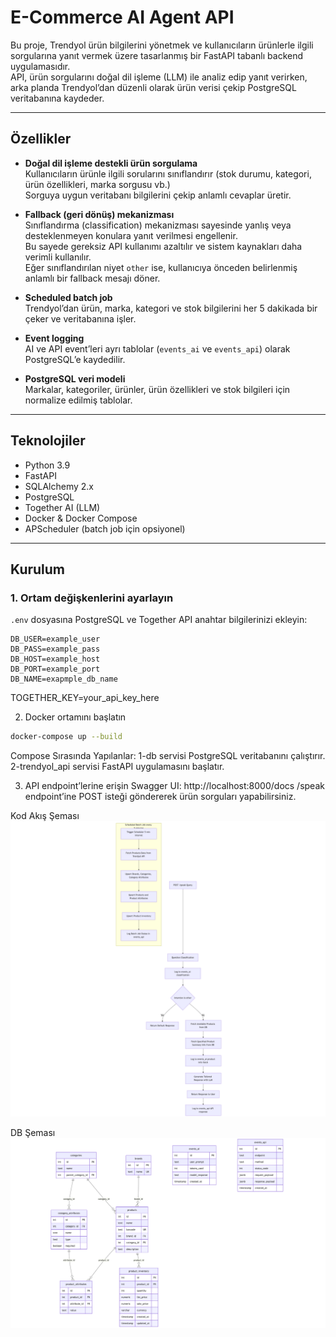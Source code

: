 # E-Commerce AI Agent API

Bu proje, Trendyol ürün bilgilerini yönetmek ve kullanıcıların ürünlerle ilgili sorgularına yanıt vermek üzere tasarlanmış bir FastAPI tabanlı backend uygulamasıdır.  
API, ürün sorgularını doğal dil işleme (LLM) ile analiz edip yanıt verirken, arka planda Trendyol’dan düzenli olarak ürün verisi çekip PostgreSQL veritabanına kaydeder.

---

## Özellikler

- **Doğal dil işleme destekli ürün sorgulama**  
  Kullanıcıların ürünle ilgili sorularını sınıflandırır (stok durumu, kategori, ürün özellikleri, marka sorgusu vb.)  
  Sorguya uygun veritabanı bilgilerini çekip anlamlı cevaplar üretir.

- **Fallback (geri dönüş) mekanizması**  
  Sınıflandırma (classification) mekanizması sayesinde yanlış veya desteklenmeyen konulara yanıt verilmesi engellenir.  
  Bu sayede gereksiz API kullanımı azaltılır ve sistem kaynakları daha verimli kullanılır.  
  Eğer sınıflandırılan niyet `other` ise, kullanıcıya önceden belirlenmiş anlamlı bir fallback mesajı döner.

- **Scheduled batch job**  
  Trendyol’dan ürün, marka, kategori ve stok bilgilerini her 5 dakikada bir çeker ve veritabanına işler.

- **Event logging**  
  AI ve API event’leri ayrı tablolar (`events_ai` ve `events_api`) olarak PostgreSQL’e kaydedilir.

- **PostgreSQL veri modeli**  
  Markalar, kategoriler, ürünler, ürün özellikleri ve stok bilgileri için normalize edilmiş tablolar.

---

## Teknolojiler

- Python 3.9  
- FastAPI  
- SQLAlchemy 2.x  
- PostgreSQL  
- Together AI (LLM)  
- Docker & Docker Compose  
- APScheduler (batch job için opsiyonel)

---

## Kurulum

### 1. Ortam değişkenlerini ayarlayın

`.env` dosyasına PostgreSQL ve Together API anahtar bilgilerinizi ekleyin:

```env
DB_USER=example_user
DB_PASS=example_pass
DB_HOST=example_host
DB_PORT=example_port
DB_NAME=exapmple_db_name
```
TOGETHER_KEY=your_api_key_here


2. Docker ortamını başlatın
```bash
docker-compose up --build
```
Compose Sırasında Yapılanlar:
    1-db servisi PostgreSQL veritabanını çalıştırır.
    2-trendyol_api servisi FastAPI uygulamasını başlatır.
  
3. API endpoint’lerine erişin
Swagger UI: http://localhost:8000/docs
/speak endpoint’ine POST isteği göndererek ürün sorguları yapabilirsiniz.

Kod Akış Şeması
![mermaid-diagram-2025-06-14-180259.png](images/mermaid-diagram-2025-06-14-180259.png)


DB Şeması
![mermaid-diagram-2025-06-14-180048.png](images/mermaid-diagram-2025-06-14-180048.png)
